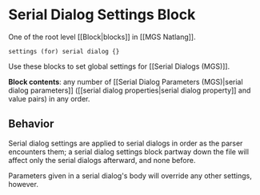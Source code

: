 # Serial Dialog Settings Block

One of the root level [[Block|blocks]] in [[MGS Natlang]].

```
settings (for) serial dialog {}
```

Use these blocks to set global settings for [[Serial Dialogs (MGS)]].

**Block contents**: any number of [[Serial Dialog Parameters (MGS)|serial dialog parameters]] ([[serial dialog properties|serial dialog property]] and value pairs) in any order.

## Behavior

Serial dialog settings are applied to serial dialogs in order as the parser encounters them; a serial dialog settings block partway down the file will affect only the serial dialogs afterward, and none before.

Parameters given in a serial dialog's body will override any other settings, however.
